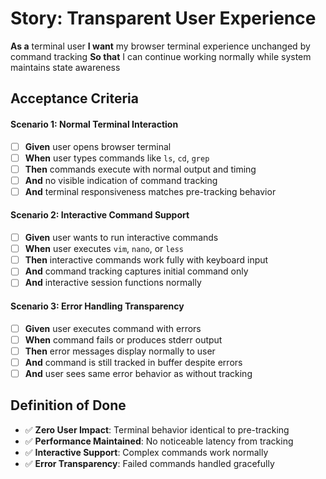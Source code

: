 # Story: Transparent User Experience

**As a** terminal user
**I want** my browser terminal experience unchanged by command tracking
**So that** I can continue working normally while system maintains state awareness

## Acceptance Criteria

#### Scenario 1: Normal Terminal Interaction
- [ ] **Given** user opens browser terminal
- [ ] **When** user types commands like `ls`, `cd`, `grep`
- [ ] **Then** commands execute with normal output and timing
- [ ] **And** no visible indication of command tracking
- [ ] **And** terminal responsiveness matches pre-tracking behavior

#### Scenario 2: Interactive Command Support
- [ ] **Given** user wants to run interactive commands
- [ ] **When** user executes `vim`, `nano`, or `less`
- [ ] **Then** interactive commands work fully with keyboard input
- [ ] **And** command tracking captures initial command only
- [ ] **And** interactive session functions normally

#### Scenario 3: Error Handling Transparency
- [ ] **Given** user executes command with errors
- [ ] **When** command fails or produces stderr output
- [ ] **Then** error messages display normally to user
- [ ] **And** command is still tracked in buffer despite errors
- [ ] **And** user sees same error behavior as without tracking

## Definition of Done

- ✅ **Zero User Impact**: Terminal behavior identical to pre-tracking
- ✅ **Performance Maintained**: No noticeable latency from tracking
- ✅ **Interactive Support**: Complex commands work normally
- ✅ **Error Transparency**: Failed commands handled gracefully